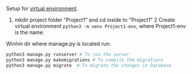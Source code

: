 Setup for [virtual environment](https://docs.python.org/3/library/venv.html).
1. mkdir project folder "Project1" and cd inside to "Project1"
2 Create virtual environment `python3 -m venv Project1-env`, where Project1-env is the name.


Winhin dir where manage.py is located run:

```python
python3 manage.py runserver # To run the server
python3 manage.py makemigrations # To compile the migrations
python3 manage.py migrate  # To migrate the changes in Database
```

